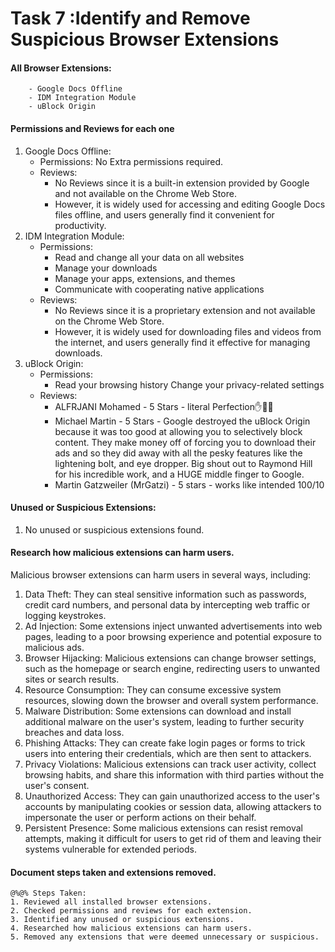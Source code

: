 # Task 7 :Identify and Remove Suspicious Browser Extensions

#### All Browser Extensions:
```
    - Google Docs Offline
    - IDM Integration Module
    - uBlock Origin
 ```
#### Permissions and Reviews for each one
1. Google Docs Offline: 
    - Permissions: No Extra permissions required.
    - Reviews: 
      - No Reviews since it is a built-in extension provided by Google and not available on the Chrome Web Store.
      - However, it is widely used for accessing and editing Google Docs files offline, and users generally find it convenient for productivity.
2. IDM Integration Module: 
    - Permissions: 
        - Read and change all your data on all websites
        - Manage your downloads
        - Manage your apps, extensions, and themes 
        - Communicate with cooperating native applications
    - Reviews:
      - No Reviews since it is a proprietary extension and not available on the Chrome Web Store.
      - However, it is widely used for downloading files and videos from the internet, and users generally find it effective for managing downloads.
3. uBlock Origin:
    - Permissions:
      - Read your browsing history
        Change your privacy-related settings
    - Reviews:
      - ALFRJANI Mohamed - 5 Stars - literal Perfection✋🗿🤚 
      - Michael Martin - 5 Stars - Google destroyed the uBlock Origin because it was too good at allowing you to selectively block content.  They make money off of forcing you to download their ads and so they did away with all the pesky features like the lightening bolt, and eye dropper.  Big shout out to Raymond Hill for his incredible work, and a HUGE middle finger to Google.
      - Martin Gatzweiler (MrGatzi) - 5 stars - works like intended 100/10

#### Unused or Suspicious Extensions: 
1. No unused or suspicious extensions found.

#### Research how malicious extensions can harm users.
Malicious browser extensions can harm users in several ways, including:
1. Data Theft: They can steal sensitive information such as passwords, credit card numbers, and personal data by intercepting web traffic or logging keystrokes.
2. Ad Injection: Some extensions inject unwanted advertisements into web pages, leading to a poor browsing experience and potential exposure to malicious ads.
3. Browser Hijacking: Malicious extensions can change browser settings, such as the homepage or search engine, redirecting users to unwanted sites or search results.
4. Resource Consumption: They can consume excessive system resources, slowing down the browser and overall system performance.
5. Malware Distribution: Some extensions can download and install additional malware on the user's system, leading to further security breaches and data loss.
6. Phishing Attacks: They can create fake login pages or forms to trick users into entering their credentials, which are then sent to attackers.
7. Privacy Violations: Malicious extensions can track user activity, collect browsing habits, and share this information with third parties without the user's consent.
8. Unauthorized Access: They can gain unauthorized access to the user's accounts by manipulating cookies or session data, allowing attackers to impersonate the user or perform actions on their behalf.
9. Persistent Presence: Some malicious extensions can resist removal attempts, making it difficult for users to get rid of them and leaving their systems vulnerable for extended periods.

#### Document steps taken and extensions removed.
```
@%@% Steps Taken:
1. Reviewed all installed browser extensions.
2. Checked permissions and reviews for each extension.
3. Identified any unused or suspicious extensions.
4. Researched how malicious extensions can harm users.
5. Removed any extensions that were deemed unnecessary or suspicious.   
```